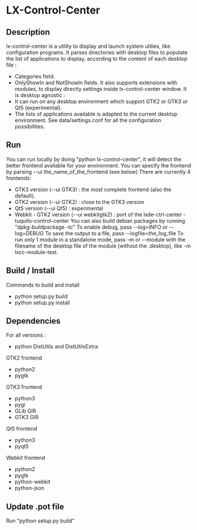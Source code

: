 # LX-Control-Center

## Description

lx-control-center is a utility to display and launch system utilies, like configuration programs.
It parses directories with desktop files to populate the list of applications to display, according to the content of each desktop file :
 - Categories field.
 - OnlyShowIn and NotShowIn fields.
It also supports extensions with modules, to display directly settings inside lx-control-center window.
It is desktop agnostic :
 - It can run on any desktop environment which support GTK2 or GTK3 or Qt5 (experimental).
 - The lists of applications available is adapted to the current desktop environment.
See data/settings.conf for all the configuration possibilities.

## Run

You can run locally by doing "python lx-control-center", it will detect the better frontend available for your environment.
You can specify the frontend by parsing --ui the_name_of_the_frontend (see below)
There are currently 4 frontends:
 - GTK3 version (--ui GTK3) : the most complete frontend (also the default).
 - GTK2 version (--ui GTK2) : close to the GTK3 version
 - Qt5 version (--ui Qt5) : experimental
 - Webkit - GTK2 version (--ui webkitgtk2) : port of the lxde-ctrl-center - tuquito-control-center
You can also build debian packages by running "dpkg-buildpackage -tc" 
To enable debug, pass --log=INFO or --log=DEBUG
To save the output to a file, pass --logfile=the_log_file
To run only 1 module in a standalone mode, pass -m or --module with the filename of the desktop file of the module (without the .desktop), like -m lxcc-module-test.

## Build / Install

Commands to build and install
 - python setup.py build
 - python setup.py install

## Dependencies

For all versions :
 - python DistUtils and DistUtilsExtra

GTK2 frontend
 - python2
 - pygtk

GTK3 frontend
 - python3
 - pygi
 - GLib GIR
 - GTK3 GIR

Qt5 frontend
 - python3
 - pyqt5

Webkit frontend
 - python2
 - pygtk
 - python-webkit
 - python-json

## Update .pot file

Run "python setup.py build"
